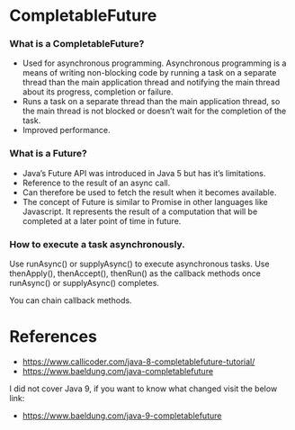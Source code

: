 # CompletableFuture

### What is a CompletableFuture?
* Used for asynchronous programming. Asynchronous programming is a means of writing non-blocking code by running a 
  task on a separate thread than the main application thread and notifying the main thread about its progress, 
  completion or failure.
* Runs a task on a separate thread than the main application thread, so the main thread is not blocked or doesn’t 
  wait for the completion of the task.
* Improved performance.

### What is a Future?
* Java’s Future API was introduced in Java 5 but has it’s limitations.
* Reference to the result of an async call.
* Can therefore be used to fetch the result when it becomes available.
* The concept of Future is similar to Promise in other languages like Javascript. It represents the result of a 
  computation that will be completed at a later point of time in future.
  

### How to execute a task asynchronously.
Use runAsync() or supplyAsync() to execute asynchronous tasks. Use thenApply(), thenAccept(), thenRun() as the callback
methods once runAsync() or supplyAsync() completes. 

You can chain callback methods.

# References
* https://www.callicoder.com/java-8-completablefuture-tutorial/
* https://www.baeldung.com/java-completablefuture

I did not cover Java 9, if you want to know what changed visit the below link:
* https://www.baeldung.com/java-9-completablefuture 

